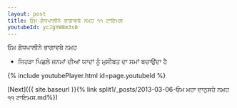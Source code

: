 ```yaml
---
layout: post
title: ਓਮ ਗੰਧਪਾਲੀਨੇ ਭਾਗਾਵਥੇ ਨਮਹ ੧੧ ਟਾਇਮਸ
youtubeId: ycJgYW8m3s0
---
```

 
 
 ਓਮ ਗੰਧਪਾਲੀਨੇ ਭਾਗਾਵਥੇ ਨਮਹ  
 
 -  ਜਿਹੜਾ ਪਿਛਲੇ ਜਨਮਾਂ ਦੀਆਂ ਯਾਦਾਂ ਨੂੰ ਮੁਸੀਬਤ ਦਾ ਸਮਾਂ ਬਚਾਉਂਦਾ ਹੈ 
 
  
 
  
 
 
 
 
 
 


{% include youtubePlayer.html id=page.youtubeId %}
 
[Next]({{ site.baseurl }}{% link  split1/_posts/2013-03-06-ਓਮ ਮਹਾ ਦਾਨੁਸਹੇ ਨਮਹ ੧੧ ਟਾਇਮਸ.md%})
 
